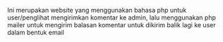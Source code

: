 Ini merupakan website yang menggunakan bahasa php untuk user/penglihat mengirimkan komentar ke admin, lalu menggunakan php mailer untuk mengirim balasan komentar untuk dikirim balik lagi ke user dalam bentuk email
